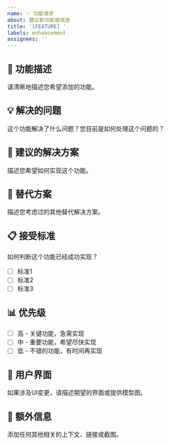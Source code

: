 ```yaml
---
name: ✨ 功能请求
about: 建议新功能或改进
title: '[FEATURE] '
labels: enhancement
assignees: ''
---
```


## 🎯 功能描述
请清晰地描述您希望添加的功能。

## 💡 解决的问题
这个功能解决了什么问题？您目前是如何处理这个问题的？

## 🔧 建议的解决方案
描述您希望如何实现这个功能。

## 🔄 替代方案
描述您考虑过的其他替代解决方案。

## 📋 接受标准
如何判断这个功能已经成功实现？
- [ ] 标准1
- [ ] 标准2
- [ ] 标准3

## 📊 优先级
- [ ] 高 - 关键功能，急需实现
- [ ] 中 - 重要功能，希望尽快实现  
- [ ] 低 - 不错的功能，有时间再实现

## 🎨 用户界面
如果涉及UI变更，请描述期望的界面或提供模型图。

## 📝 额外信息
添加任何其他相关的上下文、链接或截图。